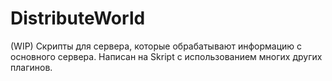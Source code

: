 # DistributeWorld
(WIP) Скрипты для сервера, которые обрабатывают информацию с основного сервера. Написан на Skript c использованием многих других плагинов.

